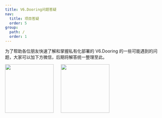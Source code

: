 ```yaml
---
title: V6.Dooring问题答疑
nav:
  title: 项目答疑
  order: 5
group:
  path: /
  order: 1
---
```


为了帮助各位朋友快速了解和掌握私有化部署的 V6.Dooring 的一些可能遇到的问题，大家可以加下方微信，后期将解答统一整理至此。

<img src="http://cdn.dooring.cn/dr/qtqd_code.png" width="160px" style="margin-right:20px" />
<img src="http://cdn.dooring.cn/dr/lowcode.jpeg" width="160px" />
